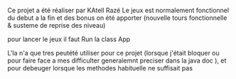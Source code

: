 Ce projet a été réaliser par KAtell Razé 
Le jeux est normalement fonctionnel du debut a la fin et des bonus on été apporter (nouvelle tours fonctionnelle & susteme de reprise des niveau)

pour lancer le jeux il faut Run la class App

L'Ia n'a que tres peutété utiliser pour ce projet (lorsque j'était bloquer ou pour faire face a mes difficulter generalemnt preciser dans la java doc ), et pour debeuger lorsque les methodes habituelle ne suffisait pas

